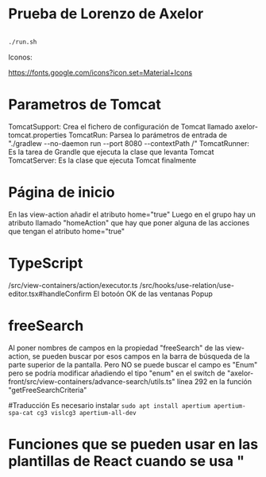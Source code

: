 # Prueba de Lorenzo de Axelor


```bash

./run.sh

```




Iconos:

https://fonts.google.com/icons?icon.set=Material+Icons

# Parametros de Tomcat
TomcatSupport: Crea el fichero de configuración de Tomcat llamado axelor-tomcat.properties
TomcatRun: Parsea lo parámetros de entrada de "./gradlew --no-daemon run --port 8080 --contextPath /"
TomcatRunner: Es la tarea de Grandle que ejecuta la clase que levanta Tomcat
TomcatServer: Es la clase que ejecuta Tomcat finalmente

# Página de inicio
En las view-action añadir el atributo home="true"
Luego en el grupo hay un atributo llamado "homeAction" que hay que poner alguna de las acciones que tengan el atributo home="true"

# TypeScript
/src/view-containers/action/executor.ts
/src/hooks/use-relation/use-editor.tsx#handleConfirm   El botoón OK de las ventanas Popup

# freeSearch
Al poner nombres de campos en la propiedad "freeSearch" de las view-action, 
se pueden buscar por esos campos en la barra de búsqueda de la parte superior de la pantalla.
Pero NO se puede buscar el campo es "Enum" pero se podría modificar añadiendo el tipo "enum" 
en el switch de "axelor-front/src/view-containers/advance-search/utils.ts" línea 292 en la función "getFreeSearchCriteria"

#Traducción
Es necesario instalar `sudo apt install apertium apertium-spa-cat cg3 vislcg3 apertium-all-dev`

# Funciones que se pueden usar en las plantillas de React cuando se usa "<template>"
Están en el fichero `/hooks/use-parser/context/script-context.ts`

#Que un pdf no sea PDF/A
`gs -dPDFA=0 -dBATCH -dNOPAUSE -sDEVICE=pdfwrite -sOutputFile=salida.pdf entrada.pdf`

#Portafirmas
Documentación oficial: [Descargas](https://administracionelectronica.gob.es/ctt/portafirmas/descargas)